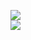 [![](https://img.shields.io/badge/Made%20With-Github%20Spray-lightgrey.svg?style=for-the-badge&logo=github)](https://github.com/Annihil/github-spray#12889)  
[![](https://i.imgur.com/2DrTn0Z.gif)](https://github.com/Annihil/github-spray)